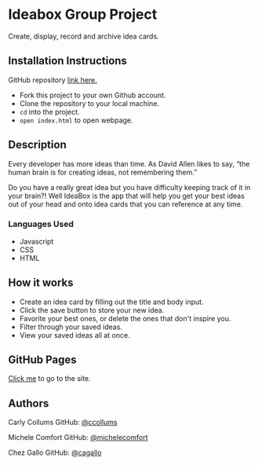 # Ideabox Group Project

Create, display, record and archive idea cards.

## Installation Instructions

GitHub repository <a href="https://github.com/michelecomfort/ideabox">link here.</a>

- Fork this project to your own Github account.
- Clone the repository to your local machine.
- `cd` into the project.
- `open index.html` to open webpage.

## Description

Every developer has more ideas than time. As David Allen likes to say, “the human brain is for creating ideas, not remembering them.”

Do you have a really great idea but you have difficulty keeping track of it in  your brain?! Well IdeaBox is the app that will help you get your best ideas out of your head and onto idea cards that you can reference at any time.

### Languages Used

- Javascript
- CSS
- HTML

## How it works

- Create an idea card by filling out the title and body input.
- Click the save button to store your new idea.
- Favorite your best ones, or delete the ones that don't inspire you.
- Filter through your saved ideas.
- View your saved ideas all at once.

## GitHub Pages

<a href="https://michelecomfort.github.io/ideabox/">Click me</a> to go to the site.

## Authors

Carly Collums GitHub: <a href="https://github.com/ccollums">@ccollums</a>

Michele Comfort GitHub: <a href="https://github.com/michelecomfort">@michelecomfort</a>

Chez Gallo GitHub: <a href="https://github.com/cagallo">@cagallo</a>
